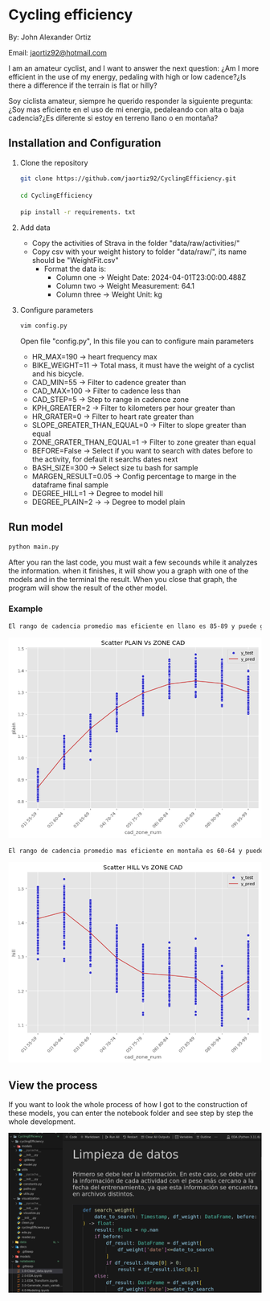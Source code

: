 # Cycling efficiency
By: John Alexander Ortiz

Email: jaortiz92@hotmail.com

I am an amateur cyclist, and I want to answer the next question: ¿Am I more efficient in the use of my energy, pedaling with high or low cadence?¿Is there a difference if the terrain is flat or hilly?

Soy ciclista amateur, siempre he querido responder la siguiente pregunta: ¿Soy mas eficiente en el uso de mi energia, pedaleando con alta o baja cadencia?¿Es diferente si estoy en terreno llano o en montaña?

## Installation and Configuration

1. Clone the repository

    ```bash
    git clone https://github.com/jaortiz92/CyclingEfficiency.git

    cd CyclingEfficiency

    pip install -r requirements. txt

    ```

2. Add data
    - Copy the activities of Strava in the folder "data/raw/activities/"
    - Copy csv with your weight history to folder "data/raw/", its name should be "WeightFit.csv"
        - Format the data is:
            - Column one -> Weight Date: 2024-04-01T23:00:00.488Z
            - Column two -> Weight Measurement: 64.1
            - Column three -> Weight Unit: kg
3. Configure parameters
    ```bash
    vim config.py
    ```
    Open file "config.py", In this file you can to configure main parameters
    - HR_MAX=190 -> heart frequency max
    - BIKE_WEIGHT=11 -> Total mass, it must have the weight of a cyclist and his bicycle.
    - CAD_MIN=55 -> Filter to cadence greater than
    - CAD_MAX=100 -> Filter to cadence less than
    - CAD_STEP=5 -> Step to range in cadence zone
    - KPH_GREATER=2 -> Filter to kilometers per hour greater than
    - HR_GRATER=0 -> Filter to heart rate greater than
    - SLOPE_GREATER_THAN_EQUAL=0 -> Filter to slope greater than equal
    - ZONE_GRATER_THAN_EQUAL=1 -> Filter to zone greater than equal
    - BEFORE=False -> Select if you want to search with dates before to the activity, for default it searchs dates next
    - BASH_SIZE=300 -> Select size tu bash for sample
    - MARGEN_RESULT=0.05 -> Config percentage to marge in the dataframe final sample
    - DEGREE_HILL=1 -> Degree to model hill
    - DEGREE_PLAIN=2 -> -> Degree to model plain
## Run model
```bash
python main.py
```
After you ran the last code, you must wait a few secounds while it analyzes the information. when it finishes, it will show you a graph with one of the models and in the terminal the result. When you close that graph, the program will show the result of the other model.
### Example
```bash
El rango de cadencia promedio mas eficiente en llano es 85-89 y puede generar un promedio de eficiencia de 1.3521
```
![Graph Plain](./reports/model_plain_graph)

```bash
El rango de cadencia promedio mas eficiente en montaña es 60-64 y puede generar un promedio de eficiencia de 1.4317
```
![Graph Plain](./reports/model_hill_graph)

## View the process
If you want to look the whole process of how I got to the construction of these models, you can enter the notebook folder and see step by step the whole development.

![Notebook image](./reports/notebook_image)